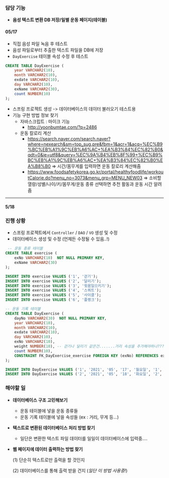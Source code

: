 ### 담당 기능

* **음성 텍스트 변환 DB 저장/일별 운동 페이지(테이블)**



#### 05/17

* 직접 음성 파일 녹음 후 테스트
* 음성 파일로부터 추출한 텍스트 파일을 DB에 저장
* `DayExercise` 테이블 속성 수정 후 테스트

```sql
CREATE TABLE DayExercise (
    year VARCHAR2(10),
    month VARCHAR2(10),
    exdate VARCHAR2(10),
    day VARCHAR2(10),
    exName VARCHAR2(30),
    count NUMBER(10)
);
```

* 스프링 프로젝트 생성 -> 데이터베이스의 데이터 불러오기 테스트용
* 기능 구현 방법 정보 찾기
  * 자바스크립트 : 마이크 기능
    * http://yoonbumtae.com/?p=2486
  * 운동 칼로리 계산
    * https://search.naver.com/search.naver?where=nexearch&sm=top_sug.pre&fbm=1&acr=1&acq=%EC%B9%BC%EB%A1%9C%EB%A6%AC+%EA%B3%84%EC%82%B0&qdt=0&ie=utf8&query=%EC%9A%B4%EB%8F%99+%EC%B9%BC%EB%A1%9C%EB%A6%AC+%EA%B3%84%EC%82%B0%EA%B8%B0 => 시간/몸무게를 입력하면 운동 칼로리 계산해줌
    * https://www.foodsafetykorea.go.kr/portal/healthyfoodlife/workoutCalorie.do?menu_no=3073&menu_grp=MENU_NEW03 => 소비할 열량/성별/나이/키/몸무게/운동 종류 선택하면 추천 활동과 운동 시간 알려줌



----

#### 5/18

### 진행 상황

* 스프링 프로젝트에서 `Controller` / `DAO` / `VO` 생성 및 수정
* 데이터베이스 생성 및 수정 (언제든 수정될 수 있음..!)

```sql
 -- 운동 종류 테이블
CREATE TABLE exercise (
    exNo VARCHAR2(10)  NOT NULL PRIMARY KEY,
    exName VARCHAR2(30)
);

INSERT INTO exercise VALUES ('1', '걷기');
INSERT INTO exercise VALUES ('2', '달리기');
INSERT INTO exercise VALUES ('3', '윗몸일으키기');
INSERT INTO exercise VALUES ('4', '스쿼트');
INSERT INTO exercise VALUES ('5', '사이클');
INSERT INTO exercise VALUES ('6', '플랭크');
```



```sql
-- 운동 기록 테이블
CREATE TABLE DayExercise (
    dayNo VARCHAR2(30)  NOT NULL PRIMARY KEY,
    year VARCHAR2(10),
    month VARCHAR2(10),
    exdate VARCHAR2(10),
    day VARCHAR2(10),
    exNo VARCHAR2(10),
    weight NUMBER(10), -- 걷기나 달리기 같은건.......거리 속성을 추가해야하나???
    count NUMBER(10),
    CONSTRAINT FK_DayExercise_exercise FOREIGN KEY (exNo) REFERENCES exercise (exNo)
);

INSERT INTO DayExercise VALUES ('1', '2021', '05', '17', '월요일', '1', 10, 10);
INSERT INTO DayExercise VALUES ('2', '2021', '05', '18', '화요일', '2', 10, 20);
```



### 해야할 일

* **데이터베이스 구조 고민해보기**

  * 운동 테이블에 넣을 운동 종류들
  * 운동 기록 테이블에 넣을 속성들 (ex : 거리, 무게 등...)

* **텍스트로 변환된 데이터베이스 처리 방법 찾기**

  * 일단은 변환한 텍스트 파일 데이터를 일일이 데이터베이스에 입력중....

* **웹 페이지에 데이터 출력하는 방법 찾기**

  (1) 단순히 텍스트로만 출력을 할 것인지

  (2) 데이터베이스를 통해 출력 받을 건지 (*일단 이 방법 사용중!*)
